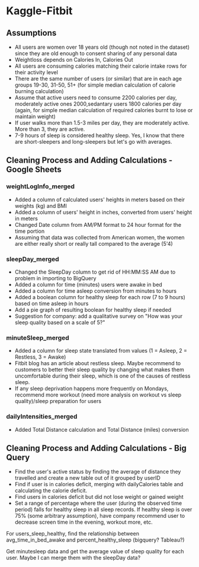 # Kaggle-Fitbit

## Assumptions
* All users are women over 18 years old (though not noted in the dataset) since they are old enough to consent sharing of any personal data
* Weightloss depends on Calories In, Calories Out
* All users are consuming calories matching their calorie intake rows for their activity level
* There are the same number of users (or similar) that are in each age groups 19-30, 31-50, 51+ (for simple median calculation of calorie burning calculation)
* Assume that active users need to consume 2200 calories per day, moderately active ones 2000,sedantary users 1800 calories per day (again, for simple median calculation of required calories burnt to lose or maintain weight)
* If user walks more than 1.5-3 miles per day, they are moderately active. More than 3, they are active.
* 7-9 hours of sleep is considered healthy sleep. Yes, I know that there are short-sleepers and long-sleepers but let's go with averages.

## Cleaning Process and Adding Calculations - Google Sheets

### weightLogInfo_merged
* Added a column of calculated users' heights in meters based on their weights (kg) and BMI
* Added a column of users' height in inches, converted from users' height in meters
* Changed Date column from AM/PM format to 24 hour format for the time portion
* Assuming that data was collected from American women, the women are either really short or really tall compared to the average (5'4)

### sleepDay_merged
* Changed the SleepDay column to get rid of HH:MM:SS AM due to problem in importing to BigQuery
* Added a column for time (minutes) users were awake in bed
* Added a column for time asleep conversion from minutes to hours
* Added a boolean column for healthy sleep for each row (7 to 9 hours) based on time asleep in hours
* Add a pie graph of resulting boolean for healthy sleep if needed
* Suggestion for company: add a qualitative survey on "How was your sleep quality based on a scale of 5?"

### minuteSleep_merged
* Added a column for sleep state translated from values (1 = Asleep, 2 = Restless, 3 = Awake)
* Fitbit blog has an article about restless sleep. Maybe recommend to customers to better their sleep quality by changing what makes them uncomfortable during their sleep, which is one of the causes of restless sleep.
* If any sleep deprivation happens more frequently on Mondays, recommend more workout (need more analysis on workout vs sleep quality)/sleep preparation for users

### dailyIntensities_merged
* Added Total Distance calculation and Total Distance (miles) conversion

## Cleaning Process and Adding Calculations - Big Query
* Find the user's active status by finding the average of distance they travelled and create a new table out of it grouped by userID
* Find if user is in calories deficit, merging with dailyCalories table and calculating the calorie deficit.
* Find users in calories deficit but did not lose weight or gained weight
* Set a range of percentage where the user (during the observed time period) falls for healthy sleep in all sleep records. If healthy sleep is over 75% (some arbitrary assumption), have company recommend user to decrease screen time in the evening, workout more, etc.


For users_sleep_healthy, find the relationship between avg_time_in_bed_awake and percent_healthy_sleep (bigquery? Tableau?)

Get minutesleep data and get the average value of sleep quality for each user. Maybe I can merge them with the sleepDay data?